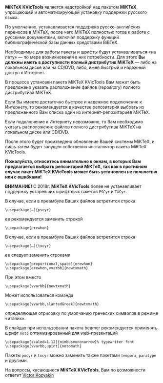 **MiKTeX KVicTools** является надстройкой над пакетом **MiKTeX**, упрощающей и автоматизирующей установку поддержки русского языка.

По умолчанию, устанавливается поддержка русско-английских переносов в MiKTeX, после чего MiKTeX полностью готов к работе с русскими документами, включая поддержку функций библиографической базы данных средствами BiBTeX.

Необходимые для работы пакеты и шрифты будут устанавливаться «на лету» — по мере возникновения в них потребности. Для этого **Вы должны иметь в доступности полный дистрибутив MiKTeX** — либо на локальном диске или на CD/DVD, либо, имея быстрый и надежный доступ к Интернет.

В процессе установки пакета MiKTeX KVicTools Вам может быть предложено указать расположение файлов (repository) полного дистрибутива MiKTeX.

Если Вы имеете достаточно быстрое и надежное подключение к Интернету, то рекомендуется в качестве репозитария выбрать из предложенного Вам списка один из интернет-репозитариев MiKTeX.

Если подключение к Интернету невозможно, то Вам необходимо указать расположение файлов полного дистрибутива MiKTeX на локальном диске или CD/DVD.

После этого будет произведено обновление Вашей системы MiKTeX, и лишь затем будет запущен собственно инсталлятор пакета MiKTeX KVicTools.

**Пожалуйста, относитесь внимательно к окнам, в которых Вам предлагается выбрать репозитарий MiKTeX, так как в противном случае пакет MiKTeX KVicTools может быть установлен не полностью или с ошибками!**

**ВНИМАНИЕ!** С 2018г. **MiKTeX KVicTools** более не устанавливает поддержку устаревших шрифтовых пакетов `PSCyr` и `TXCyr`.

В случае, если в преамбуле Ваших файлов встретится строка

`\usepackage[…]{pscyr}`

ее рекомендуется заменить строкой

`\usepackage{erewhon}`

В случае, если в преамбуле Ваших файлов встретится строка

`\usepackage[…]{txcyr}`

ее следует заменить строками

`\usepackage[proportional,space]{erewhon}`<br>
`\usepackage[erewhon,vvarbb]{newtxmath}`

При этом вместо

`\usepackage[vvarbb]{newtxmath}`

Может использоваться команда

`\usepackage[vvarbb,slantedGreek]{newtxmath}`

определяющая отрисовку по умолчанию греческих символов в режиме «италик».

В слайдах при использовании пакета beamer рекомендуется применять шрифт `noto` оптимизированный для web-презентаций

`\usepackage[scaled=1.12]{nimbusmononarrow}% typewriter font`<br>
`\usepackage[vvarbb,upint]{notomath}`

Пакеты `pxcyr` и `txcyr` можно заменить также пакетами `temporа`, `paratype` и другими.

На вопросы, касающиеся **MiKTeX KVicTools**, Вам по возможности ответит [Victor Kozyakin](mailto:kozyakin@iitp.ru)
